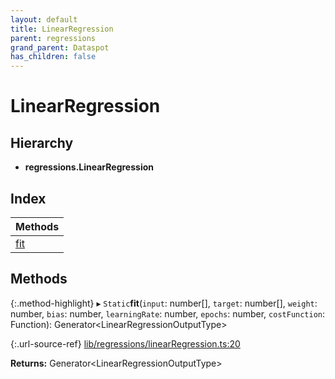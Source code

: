 ```yaml
---
layout: default
title: LinearRegression
parent: regressions
grand_parent: Dataspot
has_children: false
---
```


# LinearRegression

## Hierarchy

* **regressions.LinearRegression**

## Index

| Methods |
|-----------|
| [fit](#fit) |

## Methods

{:.method-highlight}
▸ `Static`**fit**(`input`: number[], `target`: number[], `weight`: number, `bias`: number, `learningRate`: number, `epochs`: number, `costFunction`: Function): Generator\<LinearRegressionOutputType>

{:.url-source-ref}
[lib/regressions/linearRegression.ts:20](https://github.com/ascentcore/dataspot/blob/40beee3/lib/regressions/linearRegression.ts#L20)

**Returns:** Generator\<LinearRegressionOutputType>
